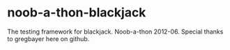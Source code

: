 noob-a-thon-blackjack
=====================

The testing framework for blackjack. Noob-a-thon 2012-06. Special thanks to gregbayer here on github.